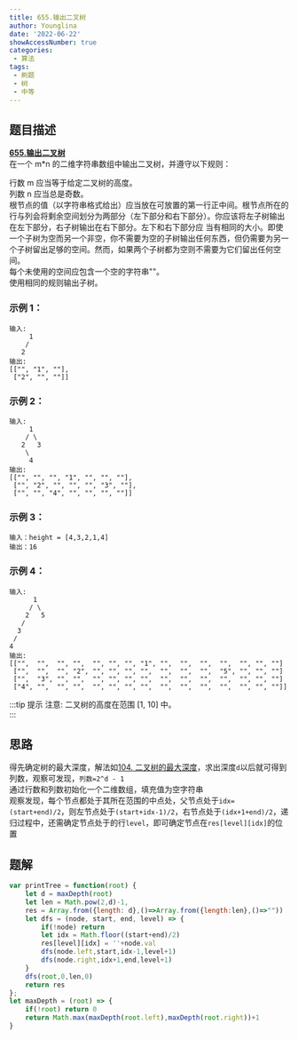 ```yaml
---
title: 655.输出二叉树
author: Younglina
date: '2022-06-22'
showAccessNumber: true
categories:
 - 算法
tags:
 - 刷题
 - 树
 - 中等
---
```

## 题目描述
**[655.输出二叉树](https://leetcode.cn/problems/print-binary-tree/)**   
在一个 m*n 的二维字符串数组中输出二叉树，并遵守以下规则：  

行数 m 应当等于给定二叉树的高度。  
列数 n 应当总是奇数。  
根节点的值（以字符串格式给出）应当放在可放置的第一行正中间。根节点所在的行与列会将剩余空间划分为两部分（左下部分和右下部分）。你应该将左子树输出在左下部分，右子树输出在右下部分。左下和右下部分应  当有相同的大小。即使一个子树为空而另一个非空，你不需要为空的子树输出任何东西，但仍需要为另一个子树留出足够的空间。然而，如果两个子树都为空则不需要为它们留出任何空间。  
每个未使用的空间应包含一个空的字符串""。  
使用相同的规则输出子树。  

### 示例 1：
```
输入:  
     1  
    /  
   2  
输出:  
[["", "1", ""],  
 ["2", "", ""]]  
```

### 示例 2：
```
输入:  
     1  
    / \  
   2   3  
    \  
     4  
输出:  
[["", "", "", "1", "", "", ""],  
 ["", "2", "", "", "", "3", ""],  
 ["", "", "4", "", "", "", ""]]  
```

### 示例 3：
```
输入：height = [4,3,2,1,4]
输出：16
```

### 示例 4：
```
输入:   
      1   
     / \  
    2   5  
   /   
  3   
 /   
4   
输出:  
[["",  "",  "", "",  "", "", "", "1", "",  "",  "",  "",  "", "", ""]  
 ["",  "",  "", "2", "", "", "", "",  "",  "",  "",  "5", "", "", ""]  
 ["",  "3", "", "",  "", "", "", "",  "",  "",  "",  "",  "", "", ""]  
 ["4", "",  "", "",  "", "", "", "",  "",  "",  "",  "",  "", "", ""]]  
```

:::tip 提示
注意: 二叉树的高度在范围 [1, 10] 中。  
:::

## 思路
得先确定树的最大深度，解法如[104. 二叉树的最大深度](https://leetcode.cn/problems/maximum-depth-of-binary-tree/)，求出深度`d`以后就可得到列数，观察可发现，`列数=2^d - 1`  
通过行数和列数初始化一个二维数组，填充值为空字符串  
观察发现，每个节点都处于其所在范围的中点处，父节点处于`idx=(start+end)/2`，则左节点处于`(start+idx-1)/2`，右节点处于`(idx+1+end)/2`，递归过程中，还需确定节点处于的行`level`，即可确定节点在`res[level][idx]`的位置  
## 题解
```javascript
var printTree = function(root) {
    let d = maxDepth(root)
    let len = Math.pow(2,d)-1,
    res = Array.from({length: d},()=>Array.from({length:len},()=>""))
    let dfs = (node, start, end, level) => {
        if(!node) return
        let idx = Math.floor((start+end)/2)
        res[level][idx] = ''+node.val
        dfs(node.left,start,idx-1,level+1)
        dfs(node.right,idx+1,end,level+1)
    }
    dfs(root,0,len,0)
    return res
};
let maxDepth = (root) => {
    if(!root) return 0
    return Math.max(maxDepth(root.left),maxDepth(root.right))+1
}
```